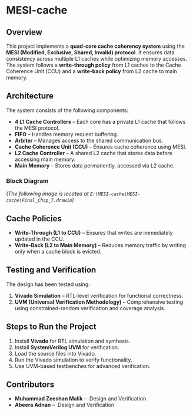 # MESI-cache

## Overview

This project implements a **quad-core cache coherency system** using the **MESI (Modified, Exclusive, Shared, Invalid) protocol**. It ensures data consistency across multiple L1 caches while optimizing memory accesses. The system follows a **write-through policy** from L1 caches to the Cache Coherence Unit (CCU) and a **write-back policy** from L2 cache to main memory.

## Architecture

The system consists of the following components:

- **4 L1 Cache Controllers** – Each core has a private L1 cache that follows the MESI protocol.
- **FIFO** – Handles memory request buffering.
- **Arbiter** – Manages access to the shared communication bus.
- **Cache Coherence Unit (CCU)** – Ensures cache coherence using MESI.
- **L2 Cache Controller** – A shared L2 cache that stores data before accessing main memory.
- **Main Memory** – Stores data permanently, accessed via L2 cache.

### Block Diagram

*(The following image is located at `E:\MESI-cache\MESI-cache\Final_Chap_7.drawio`)*

## Cache Policies

- **Write-Through (L1 to CCU)** – Ensures that writes are immediately updated in the CCU.
- **Write-Back (L2 to Main Memory)** – Reduces memory traffic by writing only when a cache block is evicted.

## Testing and Verification

The design has been tested using:

1. **Vivado Simulation** – RTL-level verification for functional correctness.
2. **UVM (Universal Verification Methodology)** – Comprehensive testing using constrained-random verification and coverage analysis.

## Steps to Run the Project

1. Install **Vivado** for RTL simulation and synthesis.
2. Install **SystemVerilog UVM** for verification.
3. Load the source files into Vivado.
4. Run the Vivado simulation to verify functionality.
5. Use UVM-based testbenches for advanced verification.

## Contributors

- **Muhammad Zeeshan Malik** –  Design and Verification
- **Abeera Adnan** –  Design and Verification

##

